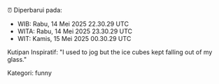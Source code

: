 ⏰ Diperbarui pada:
- WIB: Rabu, 14 Mei 2025 22.30.29 UTC
- WITA: Rabu, 14 Mei 2025 23.30.29 UTC
- WIT: Kamis, 15 Mei 2025 00.30.29 UTC

Kutipan Inspiratif:
"I used to jog but the ice cubes kept falling out of my glass."


Kategori: funny

